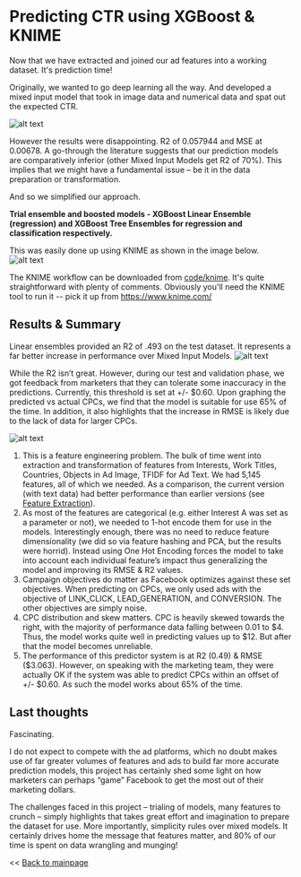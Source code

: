 # Predicting CTR using XGBoost & KNIME

Now that we have extracted and joined our ad features into a working dataset. It's prediction time! 

Originally, we wanted to go deep learning all the way. And developed a mixed input model that took in image data and numerical data and spat out the expected CTR. 

![alt text](https://github.com/skybe077/Facebook_Ad_CTR_predictor/blob/master/images/mixed_model.jpg)

However the results were disappointing. R2 of 0.057944 and MSE at 0.00678. A go-through the literature suggests that our prediction models are comparatively inferior (other Mixed Input Models get R2 of 70%). This implies that we might have a fundamental issue – be it in the data preparation or transformation. 

And so we simplified our approach. 

**Trial ensemble and boosted models - XGBoost Linear Ensemble (regression) and XGBoost Tree Ensembles for regression and classification respectively.**

This was easily done up using KNIME as shown in the image below.
![alt text](https://github.com/skybe077/Facebook_Ad_CTR_predictor/blob/master/images/Overall.JPG)

The KNIME workflow can be downloaded from [code/knime](https://github.com/skybe077/Facebook_Ad_CTR_predictor/tree/master/code/knime). It's quite straightforward with plenty of comments. Obviously you'll need the KNIME tool to run it -- pick it up from https://www.knime.com/

## Results & Summary

Linear ensembles provided an R2 of .493 on the test dataset. It represents a far better increase in performance over Mixed Input Models.
![alt text](https://github.com/skybe077/Facebook_Ad_CTR_predictor/blob/master/images/results.png)

While the R2 isn’t great. However, during our test and validation phase, we got feedback from marketers that they can tolerate some inaccuracy in the predictions. Currently, this threshold is set at +/- $0.60. Upon graphing the predicted vs actual CPCs, we find that the model is suitable for use 65% of the time. In addition, it also highlights that the increase in RMSE is likely due to the lack of data for larger CPCs. 

![alt text](https://github.com/skybe077/Facebook_Ad_CTR_predictor/blob/master/images/spread.png)

1.	This is a feature engineering problem. The bulk of time went into extraction and transformation of features from Interests, Work Titles, Countries, Objects in Ad Image, TFIDF for Ad Text. We had 5,145 features, all of which we needed. As a comparison, the current version (with text data) had better performance than earlier versions (see [Feature Extraction](https://github.com/skybe077/Facebook_Ad_CTR_predictor/blob/master/Feature%20Extraction.md#in-a-nutshell)).
2.	As most of the features are categorical (e.g. either Interest A was set as a parameter or not), we needed to 1-hot encode them for use in the models. Interestingly enough, there was no need to reduce feature dimensionality (we did so via feature hashing and PCA, but the results were horrid). Instead using One Hot Encoding forces the model to take into account each individual feature’s impact thus generalizing the model and improving its RMSE & R2 values.
3.	Campaign objectives do matter as Facebook optimizes against these set objectives. When predicting on CPCs, we only used ads with the objective of LINK_CLICK, LEAD_GENERATION, and CONVERSION. The other objectives are simply noise.
4.	CPC distribution and skew matters. CPC is heavily skewed towards the right, with the majority of performance data falling between 0.01 to $4. Thus, the model works quite well in predicting values up to $12. But after that the model becomes unreliable.
5.	The performance of this predictor system is at R2 (0.49) & RMSE ($3.063). However, on speaking with the marketing team, they were actually OK if the system was able to predict CPCs within an offset of +/- $0.60. As such the model works about 65% of the time. 

## Last thoughts
Fascinating. 

I do not expect to compete with the ad platforms, which no doubt makes use of far greater volumes of features and ads to build far more accurate prediction models, this project has certainly shed some light on how marketers can perhaps “game” Facebook to get the most out of their marketing dollars.

The challenges faced in this project – trialing of models, many features to crunch – simply highlights that takes great effort and imagination to prepare the dataset for use. More importantly, simplicity rules over mixed models. It certainly drives home the message that features matter, and 80% of our time is spent on data wrangling and munging! 

<< [Back to mainpage](https://github.com/skybe077/Facebook_Ad_CTR_predictor)
